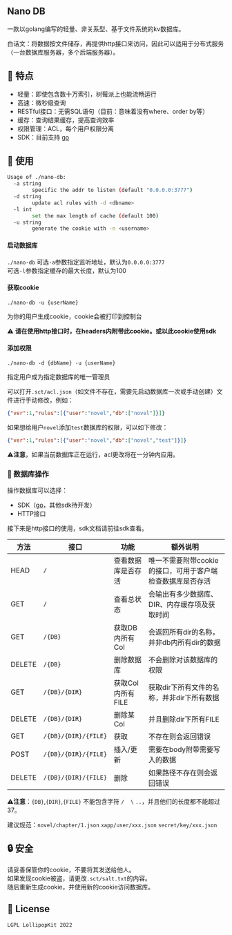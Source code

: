 ## Nano DB
一款以golang编写的轻量、非关系型、基于文件系统的kv数据库。  

白话文：将数据按文件储存，再提供http接口来访问，因此可以适用于分布式服务（一台数据库服务器，多个后端服务器）。  


## 🔖 特点
- 轻量：即使包含数十万索引，树莓派上也能流畅运行
- 高速：微秒级查询
- RESTful接口：无需SQL语句（目前：意味着没有where、order by等）
- 缓存：查询结果缓存，提高查询效率
- 权限管理：ACL，每个用户权限分离
- SDK：目前支持 [go](https://git.lolli.tech/lollipopkit/nano-db-sdk-go)

## 📖 使用
```sh
Usage of ./nano-db:
  -a string
        specific the addr to listen (default "0.0.0.0:3777")
  -d string
        update acl rules with -d <dbname>
  -l int
        set the max length of cache (default 100)
  -u string
        generate the cookie with -n <username>
```

#### 启动数据库
`./nano-db`
可选`-a`参数指定监听地址，默认为`0.0.0.0:3777`  
可选`-l`参数指定缓存的最大长度，默认为100

#### 获取cookie
`./nano-db -u {userName}`  

为你的用户生成cookie，cookie会被打印到控制台  

⚠️ **请在使用http接口时，在headers内附带此cookie。或以此cookie使用sdk**

#### 添加权限
`./nano-db -d {dbName} -u {userName}`   

指定用户成为指定数据库的唯一管理员  

可以打开`.sct/acl.json`（如文件不存在，需要先启动数据库一次或手动创建）文件进行手动修改，例如：
```json
{"ver":1,"rules":[{"user":"novel","db":["novel"]}]}
```
如果想给用户`novel`添加`test`数据库的权限，可以如下修改：
```json
{"ver":1,"rules":[{"user":"novel","db":["novel","test"]}]}
```

⚠️**注意**，如果当前数据库正在运行，acl更改将在一分钟内应用。


### 🔨 数据库操作
操作数据库可以选择：
- SDK（[go](https://git.lolli.tech/lollipopkit/nano-db-sdk-go)，其他sdk待开发）
- HTTP接口

接下来是http接口的使用，sdk文档请前往sdk查看。


方法|接口|功能|额外说明
---|---|---|---
HEAD|`/`|查看数据库是否存活|唯一不需要附带cookie的接口，可用于客户端检查数据库是否存活
GET|`/`|查看总状态|会输出有多少数据库、DIR、内存缓存项及获取时间
GET|`/{DB}`|获取DB内所有Col|会返回所有dir的名称，并非db内所有dir的数据
DELETE|`/{DB}`|删除数据库|不会删除对该数据库的权限
GET|`/{DB}/{DIR}`|获取Col内所有FILE|获取dir下所有文件的名称，并非dir下所有数据
DELETE|`/{DB}/{DIR}`|删除某Col|并且删除dir下所有FILE
GET|`/{DB}/{DIR}/{FILE}`|获取|不存在则会返回错误
POST|`/{DB}/{DIR}/{FILE}`|插入/更新|需要在body附带需要写入的数据
DELETE|`/{DB}/{DIR}/{FILE}`|删除|如果路径不存在则会返回错误
⚠️**注意**：`{DB}`,`{DIR}`,`{FILE}` 不能包含字符 `/` ` ` `\` `..`，并且他们的长度都不能超过37。

建议规范：`novel/chapter/1.json` `xapp/user/xxx.json` `secret/key/xxx.json`

## 🔒 安全
请妥善保管你的cookie，不要将其发送给他人。  
如果发现cookie被盗，请更改`.sct/salt.txt`的内容。  
随后重新生成cookie，并使用新的cookie访问数据库。

## 🔑 License
`LGPL LollipopKit 2022`